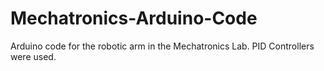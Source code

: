 Mechatronics-Arduino-Code
=========================

Arduino code for the robotic arm in the Mechatronics Lab.
PID Controllers were used.